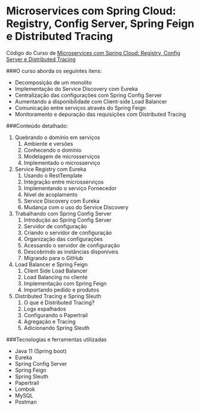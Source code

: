 # Microservices com Spring Cloud: Registry, Config Server, Spring Feign e Distributed Tracing

Código do Curso de 
[Microservices com Spring Cloud: Registry, Config Server e Distributed Tracing](https://www.alura.com.br/curso-online-microservices-spring-cloud-service-registry-config-server)

###O curso aborda os seguintes itens:

* Decomposição de um monolito
* Implementação do Service Discovery com Eureka
* Centralização das configurações com Spring Config Server
* Aumentando a disponibilidade com Client-side Load Balancer
* Comunicação entre serviços através do Spring Feign
* Monitoramento e depuração das requisições com Distributed Tracing

###Conteúdo detalhado:

1. Quebrando o domínio em serviços
   1. Ambiente e versões 
   2. Conhecendo o domínio 
   3. Modelagem de microsserviços 
   4. Implementado o microsserviço
2. Service Registry com Eureka
   1. Usando o RestTemplate 
   2. Integração entre microsserviços
   3. Implementando o serviço Fornecedor
   4. Nível de acoplamento
   5. Service Discovery com Eureka
   6. Mudança com o uso do Service Discovery
3. Trabalhando com Spring Config Server
   1. Introdução ao Spring Config Server
   2. Servidor de configuração
   3. Criando o servidor de configuração
   4. Organização das configurações
   5. Acessando o servidor de configuração
   6. Descobrindo as instâncias disponíveis
   7. Migrando para o GitHub
4. Load Balancer e Spring Feign
   1. Client Side Load Balancer
   2. Load Balancing no cliente
   3. Implementação com Spring Feign
   4. Importando pedido e produtos
5. Distributed Tracing e Spring Sleuth
   1. O que é Distributed Tracing?
   2. Logs espalhados
   3. Configurando o Papertrail
   4. Agregação e Tracing
   5. Adicionando Spring Sleuth

###Tecnologias e ferramentas utilizadas
* Java 11 (Spring boot)
* Eureka
* Spring Config Server
* Spring Feign
* Spring Sleuth
* Papertrail
* Lombok
* MySQL
* Postman
